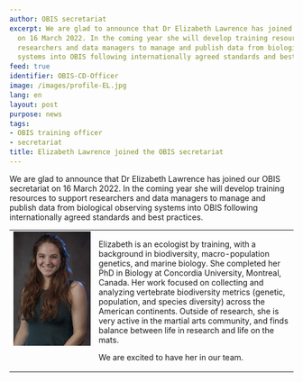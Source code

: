 ```yaml
---
author: OBIS secretariat
excerpt: We are glad to announce that Dr Elizabeth Lawrence has joined our OBIS secretariat
  on 16 March 2022. In the coming year she will develop training resources to support
  researchers and data managers to manage and publish data from biological observing
  systems into OBIS following internationally agreed standards and best practices.
feed: true
identifier: OBIS-CD-Officer
image: /images/profile-EL.jpg
lang: en
layout: post
purpose: news
tags:
- OBIS training officer
- secretariat
title: Elizabeth Lawrence joined the OBIS secretariat
---
```


We are glad to announce that Dr Elizabeth Lawrence has joined our OBIS secretariat on 16 March 2022. In the coming year she will develop training resources to support researchers and data managers to manage and publish data from biological observing systems into OBIS following internationally agreed standards and best practices. 

<table>
<tr>
<td valign="top" width="30%"><img src="/images/profile-EL.jpg" width="300px"></td>
<td valign="top" width="70%"><p>Elizabeth is an ecologist by training, with a background in biodiversity, macro-population genetics, and marine biology. She completed her PhD in Biology at Concordia University, Montreal, Canada. Her work focused on collecting and analyzing vertebrate biodiversity metrics (genetic, population, and species diversity) across the American continents. Outside of research, she is very active in the martial arts community, and finds balance between life in research and life on the mats.</p>
 
<p>We are excited to have her in our team.</p></td>
</tr>
</table>